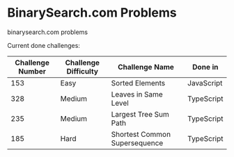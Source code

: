 # BinarySearch.com Problems

binarysearch.com problems

Current done challenges:

| Challenge Number | Challenge Difficulty | Challenge Name                | Done in    |
| ---------------- | -------------------- | ----------------------------- | ---------- |
| 153              | Easy                 | Sorted Elements               | JavaScript |
| 328              | Medium               | Leaves in Same Level          | TypeScript |
| 235              | Medium               | Largest Tree Sum Path         | TypeScript |
| 185              | Hard                 | Shortest Common Supersequence | TypeScript |

